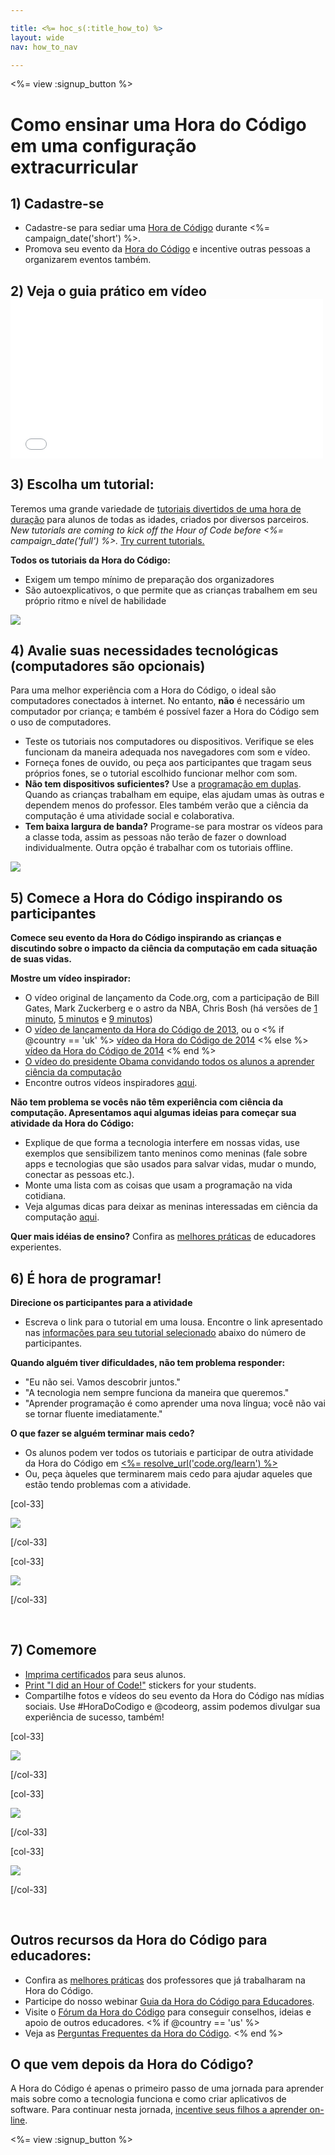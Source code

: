 ```yaml
---

title: <%= hoc_s(:title_how_to) %>
layout: wide
nav: how_to_nav

---
```


<%= view :signup_button %>

# Como ensinar uma Hora do Código em uma configuração extracurricular

## 1) Cadastre-se

  * Cadastre-se para sediar uma [Hora de Código](<%= resolve_url('/') %>) durante <%= campaign_date('short') %>.
  * Promova seu evento da [Hora do Código](<%= resolve_url('/resources') %>) e incentive outras pessoas a organizarem eventos também.

## 2) Veja o guia prático em vídeo <iframe width="500" height="255" src="//www.youtube.com/embed/tQeSke4hIds" frameborder="0" allowfullscreen></iframe>
## 3) Escolha um tutorial:

Teremos uma grande variedade de [tutoriais divertidos de uma hora de duração](<%= resolve_url('https://code.org/learn') %>) para alunos de todas as idades, criados por diversos parceiros. *New tutorials are coming to kick off the Hour of Code before <%= campaign_date('full') %>.* [Try current tutorials.](<%= resolve_url("https://code.org/learn") %>)

**Todos os tutoriais da Hora do Código:**

  * Exigem um tempo mínimo de preparação dos organizadores
  * São autoexplicativos, o que permite que as crianças trabalhem em seu próprio ritmo e nível de habilidade

[![](/images/fit-700/tutorials.png)](<%= resolve_url('https://code.org/learn') %>)

## 4) Avalie suas necessidades tecnológicas (computadores são opcionais)

Para uma melhor experiência com a Hora do Código, o ideal são computadores conectados à internet. No entanto, **não** é necessário um computador por criança; e também é possível fazer a Hora do Código sem o uso de computadores.

  * Teste os tutoriais nos computadores ou dispositivos. Verifique se eles funcionam da maneira adequada nos navegadores com som e vídeo.
  * Forneça fones de ouvido, ou peça aos participantes que tragam seus próprios fones, se o tutorial escolhido funcionar melhor com som.
  * **Não tem dispositivos suficientes?** Use a [programação em duplas](https://www.youtube.com/watch?v=vgkahOzFH2Q). Quando as crianças trabalham em equipe, elas ajudam umas às outras e dependem menos do professor. Eles também verão que a ciência da computação é uma atividade social e colaborativa.
  * **Tem baixa largura de banda?** Programe-se para mostrar os vídeos para a classe toda, assim as pessoas não terão de fazer o download individualmente. Outra opção é trabalhar com os tutoriais offline.

![](/images/fit-350/group_ipad.jpg)

## 5) Comece a Hora do Código inspirando os participantes

**Comece seu evento da Hora do Código inspirando as crianças e discutindo sobre o impacto da ciência da computação em cada situação de suas vidas.**

**Mostre um vídeo inspirador:**

  * O vídeo original de lançamento da Code.org, com a participação de Bill Gates, Mark Zuckerberg e o astro da NBA, Chris Bosh (há versões de [1 minuto](https://www.youtube.com/watch?v=qYZF6oIZtfc), [5 minutos](https://www.youtube.com/watch?v=nKIu9yen5nc) e [9 minutos](https://www.youtube.com/watch?v=dU1xS07N-FA))
  * O [vídeo de lançamento da Hora do Código de 2013](https://www.youtube.com/watch?v=FC5FbmsH4fw), ou o <% if @country == 'uk' %> [vídeo da Hora do Código de 2014](https://www.youtube.com/watch?v=96B5-JGA9EQ) <% else %> [vídeo da Hora do Código de 2014](https://www.youtube.com/watch?v=rH7AjDMz_dc&index=2&list=PLzdnOPI1iJNe1WmdkMG-Ca8cLQpdEAL7Q) <% end %>
  * [O vídeo do presidente Obama convidando todos os alunos a aprender ciência da computação](https://www.youtube.com/watch?v=6XvmhE1J9PY)
  * Encontre outros vídeos inspiradores [aqui](https://www.youtube.com/playlist?list=PLzdnOPI1iJNfpD8i4Sx7U0y2MccnrNZuP).

**Não tem problema se vocês não têm experiência com ciência da computação. Apresentamos aqui algumas ideias para começar sua atividade da Hora do Código:**

  * Explique de que forma a tecnologia interfere em nossas vidas, use exemplos que sensibilizem tanto meninos como meninas (fale sobre apps e tecnologias que são usados para salvar vidas, mudar o mundo, conectar as pessoas etc.).
  * Monte uma lista com as coisas que usam a programação na vida cotidiana.
  * Veja algumas dicas para deixar as meninas interessadas em ciência da computação [aqui](<%= resolve_url('https://code.org/girls') %>).

**Quer mais idéias de ensino?** Confira as [melhores práticas](http://www.slideshare.net/TeachCode/hour-of-code-best-practices-for-successful-educators-51273466) de educadores experientes.

## 6) É hora de programar!

**Direcione os participantes para a atividade**

  * Escreva o link para o tutorial em uma lousa. Encontre o link apresentado nas [informações para seu tutorial selecionado](<%= resolve_url('https://code.org/learn') %>) abaixo do número de participantes.

**Quando alguém tiver dificuldades, não tem problema responder:**

  * "Eu não sei. Vamos descobrir juntos."
  * "A tecnologia nem sempre funciona da maneira que queremos."
  * "Aprender programação é como aprender uma nova língua; você não vai se tornar fluente imediatamente."

**O que fazer se alguém terminar mais cedo?**

  * Os alunos podem ver todos os tutoriais e participar de outra atividade da Hora do Código em [<%= resolve_url('code.org/learn') %>](<%= resolve_url('https://code.org/learn') %>)
  * Ou, peça àqueles que terminarem mais cedo para ajudar aqueles que estão tendo problemas com a atividade.

[col-33]

![](/images/fit-250/highschoolgirls.jpeg)

[/col-33]

[col-33]

![](/images/fit-300/group_ar.jpg)

[/col-33]

<p style="clear:both">
  &nbsp;
</p>

## 7) Comemore

  * [Imprima certificados](<%= resolve_url('https://code.org/certificates') %>) para seus alunos.
  * [Print "I did an Hour of Code!"](<%= resolve_url('/resources/promote#stickers') %>) stickers for your students.
  * Compartilhe fotos e vídeos do seu evento da Hora do Código nas mídias sociais. Use #HoraDoCodigo e @codeorg, assim podemos divulgar sua experiência de sucesso, também!

[col-33]

![](/images/fit-250/celebrate2.jpeg)

[/col-33]

[col-33]

![](/images/fit-260/highlight-certificates.jpg)

[/col-33]

[col-33]

![](/images/fit-300/boy-certificate.jpg)

[/col-33]

<p style="clear:both">
  &nbsp;
</p>

## Outros recursos da Hora do Código para educadores:

  * Confira as [melhores práticas](http://www.slideshare.net/TeachCode/hour-of-code-best-practices-for-successful-educators-51273466) dos professores que já trabalharam na Hora do Código. 
  * Participe do nosso webinar [Guia da Hora do Código para Educadores](http://www.eventbrite.com/e/an-educators-guide-to-the-hour-of-code-tickets-17987415845).
  * Visite o [Fórum da Hora do Código](http://forum.code.org/c/plc/hour-of-code) para conseguir conselhos, ideias e apoio de outros educadores. <% if @country == 'us' %>
  * Veja as [Perguntas Frequentes da Hora do Código](https://support.code.org/hc/en-us/categories/200147083-Hour-of-Code). <% end %>

## O que vem depois da Hora do Código?

A Hora do Código é apenas o primeiro passo de uma jornada para aprender mais sobre como a tecnologia funciona e como criar aplicativos de software. Para continuar nesta jornada, [incentive seus filhos a aprender on-line](<%= resolve_url('https://code.org/learn/beyond') %>).

<%= view :signup_button %>